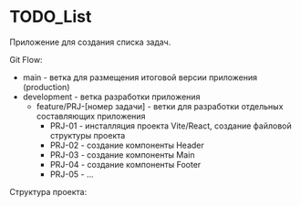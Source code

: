 # TODO_List
Приложение для создания списка задач.

Git Flow:
- main - ветка для размещения итоговой версии приложения (production)
- development - ветка разработки приложения
  - feature/PRJ-[номер задачи] - ветки для разработки отдельных составляющих приложения
    - PRJ-01 - инсталляция проекта Vite/React, создание файловой структуры проекта
    - PRJ-02 - создание компоненты Header
    - PRJ-03 - создание компоненты Main
    - PRJ-04 - создание компоненты Footer
    - PRJ-05 - ...


Структура проекта:
